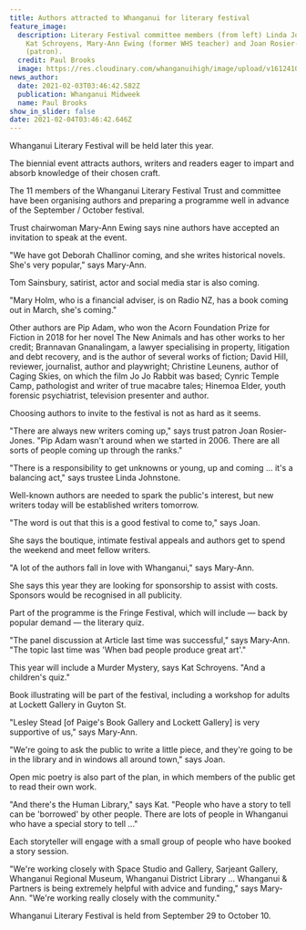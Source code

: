 ```yaml
---
title: Authors attracted to Whanganui for literary festival
feature_image:
  description: Literary Festival committee members (from left) Linda Johnstone,
    Kat Schroyens, Mary-Ann Ewing (former WHS teacher) and Joan Rosier-Jones
    (patron).
  credit: Paul Brooks
  image: https://res.cloudinary.com/whanganuihigh/image/upload/v1612410514/News/Mary-Ann_Ewing._midweek_3.2.21.jpg
news_author:
  date: 2021-02-03T03:46:42.582Z
  publication: Whanganui Midweek
  name: Paul Brooks
show_in_slider: false
date: 2021-02-04T03:46:42.646Z
---
```

Whanganui Literary Festival will be held later this year.

The biennial event attracts authors, writers and readers eager to impart and absorb knowledge of their chosen craft.

The 11 members of the Whanganui Literary Festival Trust and committee have been organising authors and preparing a programme well in advance of the September / October festival.

Trust chairwoman Mary-Ann Ewing says nine authors have accepted an invitation to speak at the event.

"We have got Deborah Challinor coming, and she writes historical novels. She's very popular," says Mary-Ann.

Tom Sainsbury, satirist, actor and social media star is also coming.

"Mary Holm, who is a financial adviser, is on Radio NZ, has a book coming out in March, she's coming."

Other authors are Pip Adam, who won the Acorn Foundation Prize for Fiction in 2018 for her novel The New Animals and has other works to her credit; Brannavan Gnanalingam, a lawyer specialising in property, litigation and debt recovery, and is the author of several works of fiction; David Hill, reviewer, journalist, author and playwright; Christine Leunens, author of Caging Skies, on which the film Jo Jo Rabbit was based; Cynric Temple Camp, pathologist and writer of true macabre tales; Hinemoa Elder, youth forensic psychiatrist, television presenter and author.

Choosing authors to invite to the festival is not as hard as it seems.

"There are always new writers coming up," says trust patron Joan Rosier-Jones. "Pip Adam wasn't around when we started in 2006. There are all sorts of people coming up through the ranks."

"There is a responsibility to get unknowns or young, up and coming ... it's a balancing act," says trustee Linda Johnstone.

Well-known authors are needed to spark the public's interest, but new writers today will be established writers tomorrow.

"The word is out that this is a good festival to come to," says Joan.

She says the boutique, intimate festival appeals and authors get to spend the weekend and meet fellow writers.

"A lot of the authors fall in love with Whanganui," says Mary-Ann.

She says this year they are looking for sponsorship to assist with costs. Sponsors would be recognised in all publicity.

Part of the programme is the Fringe Festival, which will include — back by popular demand — the literary quiz.

"The panel discussion at Article last time was successful," says Mary-Ann. "The topic last time was 'When bad people produce great art'."

This year will include a Murder Mystery, says Kat Schroyens. "And a children's quiz."

Book illustrating will be part of the festival, including a workshop for adults at Lockett Gallery in Guyton St.

"Lesley Stead [of Paige's Book Gallery and Lockett Gallery] is very supportive of us," says Mary-Ann.

"We're going to ask the public to write a little piece, and they're going to be in the library and in windows all around town," says Joan.

Open mic poetry is also part of the plan, in which members of the public get to read their own work.

"And there's the Human Library," says Kat. "People who have a story to tell can be 'borrowed' by other people. There are lots of people in Whanganui who have a special story to tell ..."

Each storyteller will engage with a small group of people who have booked a story session.

"We're working closely with Space Studio and Gallery, Sarjeant Gallery, Whanganui Regional Museum, Whanganui District Library ... Whanganui & Partners is being extremely helpful with advice and funding," says Mary-Ann. "We're working really closely with the community."

Whanganui Literary Festival is held from September 29 to October 10.